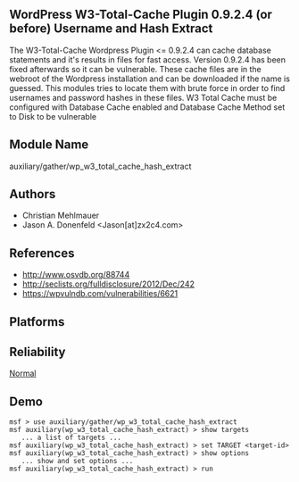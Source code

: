 ## WordPress W3-Total-Cache Plugin 0.9.2.4 (or before) Username and Hash Extract

The W3-Total-Cache Wordpress Plugin <= 0.9.2.4 can cache 
database statements and it's results in files for fast 
access. Version 0.9.2.4 has been fixed afterwards so it can 
be vulnerable. These cache files are in the webroot of the 
Wordpress installation and can be downloaded if the name is 
guessed. This modules tries to locate them with brute force 
in order to find usernames and password hashes in these 
files. W3 Total Cache must be configured with Database Cache 
enabled and Database Cache Method set to Disk to be 
vulnerable


## Module Name
auxiliary/gather/wp_w3_total_cache_hash_extract

## Authors
* Christian Mehlmauer
* Jason A. Donenfeld <Jason[at]zx2c4.com>


## References
* http://www.osvdb.org/88744
* http://seclists.org/fulldisclosure/2012/Dec/242
* https://wpvulndb.com/vulnerabilities/6621




## Platforms


## Reliability
[Normal](https://github.com/rapid7/metasploit-framework/wiki/Exploit-Ranking)

## Demo

```
msf > use auxiliary/gather/wp_w3_total_cache_hash_extract
msf auxiliary(wp_w3_total_cache_hash_extract) > show targets
   ... a list of targets ...
msf auxiliary(wp_w3_total_cache_hash_extract) > set TARGET <target-id>
msf auxiliary(wp_w3_total_cache_hash_extract) > show options
   ... show and set options ...
msf auxiliary(wp_w3_total_cache_hash_extract) > run
```
    
    
